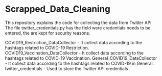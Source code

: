 # Scrapped_Data_Cleaning

This repository explains the code for collecting the data from Twitter API. The file twitter_credentials.py has the field were credentials needs to be entered, the are kept for security reasons.

COVID19_Restriction_DataCollector - It collect data according to the hashtags related to COVID-19 Restriction.
COVID19_Vaccination_DataCollector - It collect data according to the hashtags related to COVID-19 Vaccination.
General_COVID19_DataCollector     - It collect data according to the hashtags related to COVID-19 in General.
twitter_credentials               - Used to store the Twitter API credentials .
